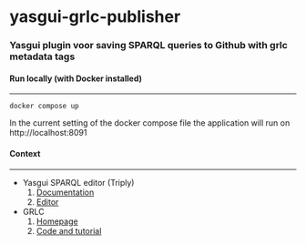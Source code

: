 # yasgui-grlc-publisher
### Yasgui plugin voor saving SPARQL queries to Github with grlc metadata tags

#### Run locally (with Docker installed)

---
    docker compose up

In the current setting of the docker compose file the application will run on http://localhost:8091

#### Context

---

- Yasgui SPARQL editor (Triply)
  1. [Documentation](https://triply.cc/docs/yasgui/)
  2. [Editor](https://yasgui.triply.cc/)
- GRLC
  1. [Homepage](https://grlc.io/)
  2. [Code and tutorial](https://github.com/CLARIAH/grlc/tree/dev#decorator-syntax)


